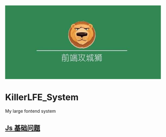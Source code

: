 ![KillerLFE_System-background](/assets/KillerLFE_System-background.jpg)
# KillerLFE_System
My large fontend system

## [Js 基础问题](/basics)
